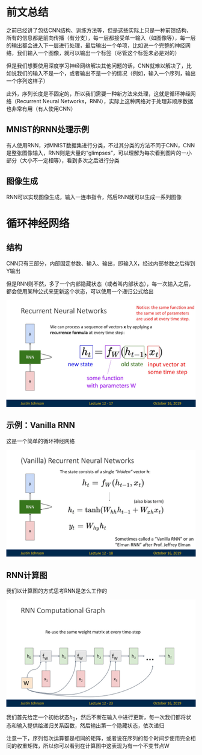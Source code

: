 # 前文总结

之前已经讲了包括CNN结构、训练方法等，但是这些实际上只是一种前馈结构，所有的信息都是前向传播（有分支），每一层都接受单一输入（如图像等），每一层的输出都会进入下一层进行处理，最后输出一个单项，比如说一个完整的神经网络，我们输入一个图像，就可以输出一个标签（尽管这个标签未必是对的）

但是我们想要使用深度学习神经网络解决其他问题的话，CNN就难以解决了，比如说我们的输入不是一个，或者输出不是一个的情况（例如，输入一个序列，输出一个序列这样子）

此外，序列长度是不固定的，所以我们需要一种新方法来处理，这就是循环神经网络（Recurrent Neural Networks，RNN），实际上这种网络对于处理非顺序数据也非常有用（有人使用CNN）

## MNIST的RNN处理示例

有人使用RNN，对MNIST数据集进行分类，不过其分类的方法不同于CNN，CNN是整张图像输入，RNN则是大量的“glimpses”，可以理解为每次看到图片的一小部分（大小不一定相等），看到多次之后进行分类

## 图像生成

RNN可以实现图像生成，输入一连串指令，然后RNN就可以生成一系列图像

# 循环神经网络

## 结构

CNN只有三部分，内部固定参数、输入、输出，即输入X，经过内部参数之后得到Y输出

但是RNN则不然，多了一个内部隐藏状态（或者叫内部状态），每一次输入之后，都会使用某种公式来更新这个状态，可以使用一个递归公式给出

![16](./assets/16-1683192701565-16.jpg)

## 示例：Vanilla RNN

这是一个简单的循环神经网络

![17](./assets/17-1683192919272-18.jpg)

## RNN计算图

我们以计算图的方式思考RNN是怎么工作的

![22](./assets/22-1683193115863-20.jpg)

我们首先给定一个初始状态$h_0$，然后不断在输入中进行更新，每一次我们都将状态和输入提供给递归关系函数，然后输出第一个隐藏状态，依次递归

注意一下，序列每次运算都是相同的矩阵，或者说在序列的每个时间步使用完全相同的权重矩阵，所以你可以看到在计算图中这表现为有一个不变节点W